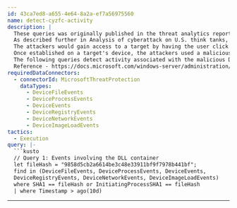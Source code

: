 ```yaml
---
id: 43ca7ed8-a655-4e64-8a2a-ef7a56975560
name: detect-cyzfc-activity
description: |
  These queries was originally published in the threat analytics report, Attacks on gov't, think tanks, NGOs.
  As described further in Analysis of cyberattack on U.S. think tanks, non-profits, public sector by unidentified attackers, there was a very large spear-phishing campaign launched in November 2019.
  The attackers would gain access to a target by having the user click on a link to a compromised website and download a .zip archive.
  Once established on a target's device, the attackers used a malicious DLL named cyzfc.dat to execute additional payloads. They would call a function in the malicious DLL via the legitimate Windows process, rundll32.exe, to connect directly to their command-and-control (C2) servers.
  The following queries detect activity associated with the malicious DLL, cyzfc.dat., used in this campaign.
  Reference - https://docs.microsoft.com/windows-server/administration/windows-commands/rundll32
requiredDataConnectors:
  - connectorId: MicrosoftThreatProtection
    dataTypes:
      - DeviceFileEvents
      - DeviceProcessEvents
      - DeviceEvents
      - DeviceRegistryEvents
      - DeviceNetworkEvents
      - DeviceImageLoadEvents
tactics:
  - Execution
query: |-
  ```kusto
  // Query 1: Events involving the DLL container
  let fileHash = "9858d5cb2a6614be3c48e33911bf9f7978b441bf";
  find in (DeviceFileEvents, DeviceProcessEvents, DeviceEvents,
  DeviceRegistryEvents, DeviceNetworkEvents, DeviceImageLoadEvents)
  where SHA1 == fileHash or InitiatingProcessSHA1 == fileHash
  | where Timestamp > ago(10d)
  ```
---
```



